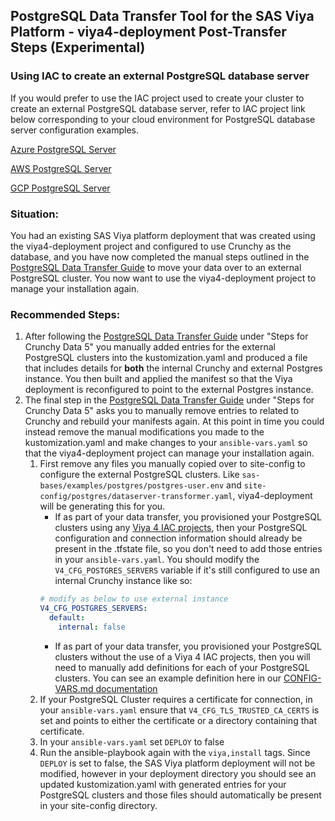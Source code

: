 ## PostgreSQL Data Transfer Tool for the SAS Viya Platform - viya4-deployment Post-Transfer Steps (Experimental)

### Using IAC to create an external PostgreSQL database server
If you would prefer to use the IAC project used to create your cluster to create an external PostgreSQL database server, refer to IAC project link below corresponding to your cloud environment for PostgreSQL database server configuration examples.

[Azure PostgreSQL Server](https://github.com/sassoftware/viya4-iac-azure/blob/main/docs/CONFIG-VARS.md#postgres-servers)

[AWS PostgreSQL Server](https://github.com/sassoftware/viya4-iac-aws/blob/main/docs/CONFIG-VARS.md#postgresql-server)

[GCP PostgreSQL Server](https://github.com/sassoftware/viya4-iac-gcp/blob/main/docs/CONFIG-VARS.md#postgres-servers)

### Situation:

You had an existing SAS Viya platform deployment that was created using the viya4-deployment project and configured to use Crunchy as the database, and you have now completed the manual steps outlined in the [PostgreSQL Data Transfer Guide](https://documentation.sas.com/?cdcId=itopscdc&cdcVersion=default&docsetId=pgdatamig&docsetTarget=titlepage.htm) to move your data over to an external PostgreSQL cluster. You now want to use the viya4-deployment project to manage your installation again.

### Recommended Steps:

1. After following the [PostgreSQL Data Transfer Guide](https://documentation.sas.com/?cdcId=itopscdc&cdcVersion=default&docsetId=pgdatamig&docsetTarget=titlepage.htm) under "Steps for Crunchy Data 5" you manually added entries for the external PostgreSQL clusters into the kustomization.yaml and produced a file that includes details for **both** the internal Crunchy and external Postgres instance. You then built and applied the manifest so that the Viya deployment is reconfigured to point to the external Postgres instance.
2. The final step in the [PostgreSQL Data Transfer Guide](https://documentation.sas.com/?cdcId=itopscdc&cdcVersion=default&docsetId=pgdatamig&docsetTarget=titlepage.htm) under "Steps for Crunchy Data 5"  asks you to manually remove entries to related to Crunchy and rebuild your manifests again. At this point in time you could instead remove the manual modifications you made to the kustomization.yaml and make changes to your `ansible-vars.yaml` so that the viya4-deployment project can manage your installation again.
   1. First remove any files you manually copied over to site-config to configure the external PostgreSQL clusters. Like `sas-bases/examples/postgres/postgres-user.env` and `site-config/postgres/dataserver-transformer.yaml`, viya4-deployment will be generating this for you.
      * If as part of your data transfer, you provisioned your PostgreSQL clusters using any [Viya 4 IAC projects](https://github.com/search?q=org%3Asassoftware+viya4-iac-&type=repositories), then your PostgreSQL configuration and connection information should already be present in the .tfstate file, so you don't need to add those entries in your `ansible-vars.yaml`. You should modify the `V4_CFG_POSTGRES_SERVERS` variable if it's still configured to use an internal Crunchy instance like so:
      ```yaml
      # modify as below to use external instance
      V4_CFG_POSTGRES_SERVERS:
        default:
          internal: false
      ```
      * If as part of your data transfer, you provisioned your PostgreSQL clusters without the use of a Viya 4 IAC projects, then you will need to manually add definitions for each of your PostgreSQL clusters. You can see an example definition here in our [CONFIG-VARS.md documentation](https://github.com/sassoftware/viya4-deployment/blob/main/docs/CONFIG-VARS.md#postgresql)
   2. If your PostgreSQL Cluster requires a certificate for connection, in your `ansible-vars.yaml` ensure that `V4_CFG_TLS_TRUSTED_CA_CERTS` is set and points to either the certificate or a directory containing that certificate.
   3. In your `ansible-vars.yaml` set `DEPLOY` to false
   4. Run the ansible-playbook again with the `viya,install` tags. Since `DEPLOY` is set to false, the SAS Viya platform deployment will not be modified, however in your deployment directory you should see an updated kustomization.yaml with generated entries for your PostgreSQL clusters and those files should automatically be present in your site-config directory.